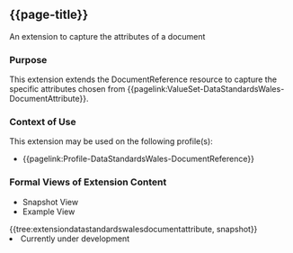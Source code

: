 <div class="warning"><span class="ImplementWarn"></span></div>

## {{page-title}}
An extension to capture the attributes of a document

### Purpose
This extension extends the DocumentReference resource to capture the specific attributes chosen from {{pagelink:ValueSet-DataStandardsWales-DocumentAttribute}}.

### Context of Use
This extension may be used on the following profile(s):
* {{pagelink:Profile-DataStandardsWales-DocumentReference}}

### Formal Views of Extension Content
<div class="tab-wrap">
  <ul class="tab-head">
    <li class="tablink tab-active" onclick="openCity(this,'tabsnap')" data-target="tabsnap">
      Snapshot View
    </li>
    <li class="tablink" onclick="openCity(this,'tabeg')" data-target="tabeg">
      Example View
    </li>
  </ul>
  <div class="tab-main">
    <div id="tabsnap" class="tabcontent active">      
      {{tree:extensiondatastandardswalesdocumentattribute, snapshot}}
    </div>
    <div id="tabeg" class="tabcontent">
      <list>
         <li>Currently under development</li>
      </list>
    </div>
  </div>
</div>